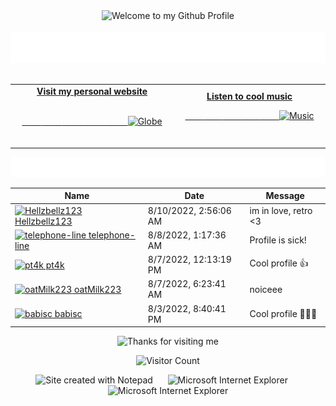 <!-- "Hero" Header -->
<div align="center">
  <img src="https://github.com/BrunnerLivio/brunnerlivio/blob/master/images/welcome.png?raw=true" style="max-width: 100%;" alt="Welcome to my Github Profile" />
  <br />
  <br />
  <img height="50" alt="My Name is Livio and I like Node.js" src="https://raw.githubusercontent.com/BrunnerLivio/brunnerlivio/master/images/personal_note.svg" />
  <br />
  <br />

</div>

<!-- Social -->
<table width="100%">
<tr>
<td align="center">
<a href="https://brunnerliv.io">
<strong>Visit my personal website </strong>
<br />
<br />

<!-- Centering something has never been easy, has it? -->
<span>&nbsp;&nbsp;&nbsp;&nbsp;&nbsp;&nbsp;&nbsp;&nbsp;</span>
<span>&nbsp;&nbsp;&nbsp;&nbsp;&nbsp;&nbsp;&nbsp;&nbsp;</span>
<span>&nbsp;&nbsp;&nbsp;&nbsp;&nbsp;&nbsp;&nbsp;&nbsp;</span>
  <span>&nbsp;&nbsp;&nbsp;&nbsp;&nbsp;&nbsp;&nbsp;&nbsp;</span>
  <span>&nbsp;&nbsp;&nbsp;&nbsp;&nbsp;&nbsp;&nbsp;&nbsp;</span>
<img alt="Globe" height="80" src="https://raw.githubusercontent.com/BrunnerLivio/brunnerlivio/master/images/globe.gif">
</a>
<span>&nbsp;&nbsp;&nbsp;&nbsp;&nbsp;&nbsp;&nbsp;&nbsp;</span>
<span>&nbsp;&nbsp;&nbsp;&nbsp;&nbsp;&nbsp;&nbsp;&nbsp;</span>
<span>&nbsp;&nbsp;&nbsp;&nbsp;&nbsp;&nbsp;&nbsp;&nbsp;</span>
<span>&nbsp;&nbsp;&nbsp;&nbsp;&nbsp;&nbsp;&nbsp;&nbsp;</span>
 <span>&nbsp;&nbsp;&nbsp;&nbsp;&nbsp;&nbsp;&nbsp;&nbsp;</span>
</td>


<td align="center">
<a href="https://www.youtube.com/watch?v=3YxaaGgTQYM&ab_channel=EvanescenceVEVO">
<strong>Listen to cool music</strong>
<br />

<span>&nbsp;&nbsp;&nbsp;&nbsp;&nbsp;&nbsp;&nbsp;</span> 
<span>&nbsp;&nbsp;&nbsp;&nbsp;&nbsp;&nbsp;&nbsp;</span> 
<span>&nbsp;&nbsp;&nbsp;&nbsp;&nbsp;&nbsp;&nbsp;</span> 
<span>&nbsp;&nbsp;&nbsp;&nbsp;&nbsp;&nbsp;&nbsp;</span> 
<span>&nbsp;&nbsp;&nbsp;&nbsp;&nbsp;&nbsp;&nbsp;</span> 
<img height="100" alt="Music" src="https://raw.githubusercontent.com/BrunnerLivio/brunnerlivio/master/images/music.gif"> 
</a>
<span>&nbsp;&nbsp;&nbsp;&nbsp;&nbsp;&nbsp;&nbsp;&nbsp;</span>
<span>&nbsp;&nbsp;&nbsp;&nbsp;&nbsp;&nbsp;&nbsp;&nbsp;</span>
<span>&nbsp;&nbsp;&nbsp;&nbsp;&nbsp;&nbsp;&nbsp;&nbsp;</span>
<span>&nbsp;&nbsp;&nbsp;&nbsp;&nbsp;&nbsp;&nbsp;&nbsp;</span>
<span>&nbsp;&nbsp;&nbsp;&nbsp;&nbsp;&nbsp;&nbsp;&nbsp;</span>    
</td>
</tr>
</table>

<a href="https://github.com/BrunnerLivio/brunnerlivio/issues/62#issuecomment-new"><img src="images/guestbook.svg"></a> 


<!-- Guestbook -->
| Name | Date | Message |
|---|---|---|
| <a href="https://github.com/Hellzbellz123"><img width="24" src="https://avatars.githubusercontent.com/u/31550512?s=24&u=c063f07b61ed3c3019aa46bd20e69dc937965feb&v=4" alt="Hellzbellz123" /> Hellzbellz123</a> |8/10/2022, 2:56:06 AM|im in love, retro <3|
| <a href="https://github.com/telephone-line"><img width="24" src="https://avatars.githubusercontent.com/u/110793745?s=24&u=bfd929bec685b70659eb89a4e2a2b0e8632e6cec&v=4" alt="telephone-line" /> telephone-line</a> |8/8/2022, 1:17:36 AM|Profile is sick!|
| <a href="https://github.com/pt4k"><img width="24" src="https://avatars.githubusercontent.com/u/93083454?s=24&u=78d054b4a4fbaace4aff37200f6e811e9fc60d5a&v=4" alt="pt4k" /> pt4k</a> |8/7/2022, 12:13:19 PM|Cool profile 👍|
| <a href="https://github.com/oatMilk223"><img width="24" src="https://avatars.githubusercontent.com/u/64684444?s=24&u=ded211aceaee29ec08903e26c1d110f2b9baefc1&v=4" alt="oatMilk223" /> oatMilk223</a> |8/7/2022, 6:23:41 AM|noiceee|
| <a href="https://github.com/babisc"><img width="24" src="https://avatars.githubusercontent.com/u/96741704?s=24&u=9d655df37accf9720011b3de5dab55c0af857109&v=4" alt="babisc" /> babisc</a> |8/3/2022, 8:40:41 PM|Cool profile 👏👏👏|
<!-- /Guestbook -->

<!-- Footer -->

<div align="center">

<img height="120" alt="Thanks for visiting me" width="100%" src="https://raw.githubusercontent.com/BrunnerLivio/brunnerlivio/master/images/marquee.svg" />
<br />

![Visitor Count](https://profile-counter.glitch.me/brunnerlivio/count.svg)


<img src="https://raw.githubusercontent.com/BrunnerLivio/brunnerlivio/master/images/notepad.gif" alt="Site created with Notepad" height="30" />
<!-- "margin-right: whatever;" -->
<span>&nbsp;&nbsp;&nbsp;&nbsp;</span>  
<img src="https://raw.githubusercontent.com/BrunnerLivio/brunnerlivio/master/images/ie_logo.gif" alt="Microsoft Internet Explorer" />
<span>&nbsp;&nbsp;&nbsp;&nbsp;</span>  
<img src="https://raw.githubusercontent.com/BrunnerLivio/brunnerlivio/master/images/noframes.gif" alt="Microsoft Internet Explorer" />

</div>
